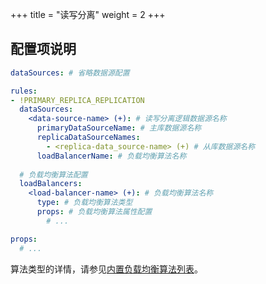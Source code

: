 +++
title = "读写分离"
weight = 2
+++

## 配置项说明

```yaml
dataSources: # 省略数据源配置

rules:
- !PRIMARY_REPLICA_REPLICATION
  dataSources:
    <data-source-name> (+): # 读写分离逻辑数据源名称
      primaryDataSourceName: # 主库数据源名称
      replicaDataSourceNames: 
        - <replica-data_source-name> (+) # 从库数据源名称
      loadBalancerName: # 负载均衡算法名称
  
  # 负载均衡算法配置
  loadBalancers:
    <load-balancer-name> (+): # 负载均衡算法名称
      type: # 负载均衡算法类型
      props: # 负载均衡算法属性配置
        # ...

props:
  # ...
```

算法类型的详情，请参见[内置负载均衡算法列表](/cn/user-manual/shardingsphere-jdbc/configuration/built-in-algorithm/load-balance)。
